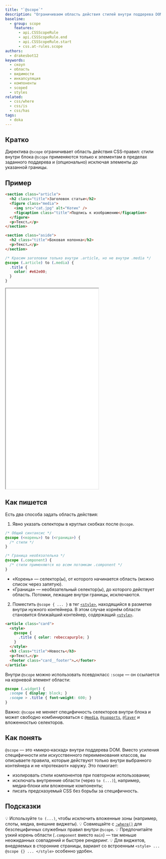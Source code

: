 ```yaml
---
title: "`@scope`"
description: "Ограничиваем область действия стилей внутри поддерева DOM и избегаем конфликтов между компонентами."
baseline:
  - group: scope
    features:
      - api.CSSScopeRule
      - api.CSSScopeRule.end
      - api.CSSScopeRule.start
      - css.at-rules.scope
authors:
  - drakesbot12
keywords:
  - скоуп
  - область
  - видимости
  - инкапсуляция
  - компоненты
  - scoped
  - styles
related:
  - css/where
  - css/is
  - css/has
tags:
  - doka
---
```


## Кратко

Директива `@scope` ограничивает область действия CSS‑правил: стили внутри блока `@scope` применяются только к элементам в пределах заданного поддерева и (опционально) исключая элементы до указанной границы.

## Пример

```html
<section class="article">
  <h2 class="title">Заголовок статьи</h2>
  <figure class="media">
    <img src="cat.jpg" alt="Котик" />
    <figcaption class="title">Подпись к изображению</figcaption>
  </figure>
  <p>Текст…</p>
</section>

<section class="aside">
  <h2 class="title">Боковая колонка</h2>
  <p>Текст…</p>
</section>
```

```css
/* Красим заголовки только внутри .article, но не внутри .media */
@scope (.article) to (.media) {
  .title {
    color: #e62e00;
  }
}
```

<iframe title="Стили работают только внутри .article и не затрагивают .media" src="demos/basic/" height="650"></iframe>

## Как пишется

Есть два способа задать область действия:

1) Явно указать селекторы в круглых скобках после `@scope`.

```css
/* Общий синтаксис */
@scope (<корень>) to (<граница>) {
  /* стили */
}

/* Граница необязательна */
@scope (.component) {
  /* стили применяются ко всем потомкам .component */
}
```

- «Корень» — селектор(ы), от которого начинается область (можно список через запятую).
- «Граница» — необязательный селектор(ы), до которого действует область. Потомки, лежащие внутри границы, исключаются.

2) Поместить `@scope { ... }` в тег [`<style>`](/html/style/), находящийся в разметке внутри нужного контейнера. В этом случае корнём области становится ближайший контейнер, содержащий [`<style>`](/html/style/).

```html
<article class="card">
  <style>
    @scope {
      .title { color: rebeccapurple; }
    }
  </style>
  <h3 class="title">Новость</h3>
  <p>Текст…</p>
  <footer class="card__footer">…</footer>
</article>
```

Внутри `@scope` можно использовать псевдокласс `:scope` — он ссылается на корневой элемент области:

```css
@scope (.widget) {
  :scope { display: block; }
  :scope > .title { font-weight: 600; }
}
```

Важно: `@scope` не меняет специфичность селекторов внутри блока и может свободно комбинироваться с [`@media`](/css/media/), [`@supports`](/css/supports/), [`@layer`](/css/layer/) и вложенностью селекторов.

## Как понять

`@scope` — это «микро‑каскад» внутри поддерева DOM. Вместо усиления специфичности или искусственного переименования классов, вы описываете правила, которые действуют только внутри выбранного контейнера и не «протекают» наружу. Это помогает:

- изолировать стили компонентов при повторном использовании;
- исключать внутренние области (через `to (...)`), например, медиа‑блоки или вложенные компоненты;
- писать предсказуемый CSS без борьбы за специфичность.

## Подсказки

💡 Используйте `to (...)`, чтобы исключить вложенные зоны (например, слоты, медиа, внешние виджеты).
💡 Совмещайте с [`:where()`](/css/where/) для безспецифичных служебных правил внутри `@scope`.
💡 Предпочитайте узкий корень области (`.component` вместо `main`) — так меньше неожиданных совпадений и быстрее рендеринг.
💡 Для виджетов, внедряемых в сторонние страницы, вариант со встроенным `<style> ... @scope {} ... </style>` особенно удобен.
